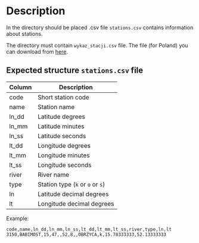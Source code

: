 # Description

In the directory should be placed .csv file `stations.csv` contains information about stations.

The directory must contain `wykaz_stacji.csv` file. The file (for Poland) you can download from [here](https://danepubliczne.imgw.pl/data/dane_pomiarowo_obserwacyjne/dane_meteorologiczne/).

## Expected structure `stations.csv` file

| Column | Description                      |
|--------|----------------------------------|
| code   | Short station code               |
| name   | Station name                     |
| ln_dd  | Latitude degrees                 |
| ln_mm  | Latitude minutes                 |
| ln_ss  | Latitude seconds                 |
| lt_dd  | Longitude degrees                |
| lt_mm  | Longitude minutes                |
| lt_ss  | Longitude seconds                |
| river  | River name                       |
| type   | Station type (`k` or `o` or `s`) |
| ln     | Latitude decimal degrees         |
| lt     | Longitude decimal degrees        |

Example:
```
code,name,ln_dd,ln_mm,ln_ss,lt_dd,lt_mm,lt_ss,river,type,ln,lt
3150,BABIMOST,15,47,,52,8,,OBRZYCA,k,15.78333333,52.13333333
```
